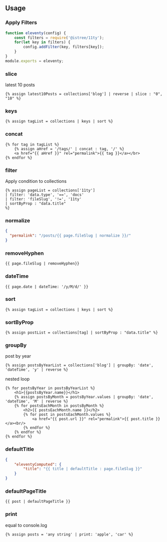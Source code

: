 ## Usage

### Apply Filters
```js
function eleventy(config) {
    const filters = require('@istree/11ty');
    for(let key in filters) {
        config.addFilter(key, filters[key]);
    }
}
module.exports = eleventy;
```

### slice
latest 10 posts
```liquid
{% assign latest10Posts = collections['blog'] | reverse | slice : "0", "10" %}
```

### keys
```liquid
{% assign tagList = collections | keys | sort %}
```

### concat
```liquid
{% for tag in tagList %}
    {% assign aHref = '/tags/' | concat : tag, '/' %}
    <a href="{{ aHref }}" rel="permalink">{{ tag }}</a></br>
{% endfor %}
```

### filter
Apply condition to collections
```liquid
{% assign pageList = collections['11ty']
| filter: 'data.type', '==', 'docs'
| filter: 'fileSlug', '!=', '11ty'
| sortByProp : "data.title"
%}
```

### normalize
```json
{
  "permalink": "/posts/{{ page.fileSlug | normalize }}/"
}
```

### removeHyphen
```liquid
{{ page.fileSlug | removeHyphen}}
```

### dateTime
```liquid
{{ page.date | dateTime: '/y/M/d/' }}
```

### sort
```liquid
{% assign tagList = collections | keys | sort %}
```

### sortByProp
```liquid
{% assign postList = collections[tag] | sortByProp : "data.title" %}
```

### groupBy
post by year
```liquid
{% assign postsByYearList = collections['blog'] | groupBy: 'date', 'dateTime', 'y' | reverse %}
```

nested loop
```liquid
{% for postsByYear in postsByYearList %}
    <h1>{{postsByYear.name}}</h1>
    {% assign postsByMonth = postsByYear.values | groupBy: 'date', 'dateTime', 'M' | reverse %}
    {% for postsEachMonth in postsByMonth %}
        <h2>{{ postsEachMonth.name }}</h2>
        {% for post in postsEachMonth.values %}
            <a href="{{ post.url }}" rel="permalink">{{ post.title }}</a><br/>
        {% endfor %}
    {% endfor %}
{% endfor %}
```

### defaultTitle
```json
{
    "eleventyComputed": {
        "title": "{{ title | defaultTitle : page.fileSlug }}"
    }
}
```

### defaultPageTitle
```liquid
{{ post | defaultPageTitle }}
```

### print
equal to console.log
```liquid
{% assign posts = 'any string' | print: 'apple', 'car' %}
```
